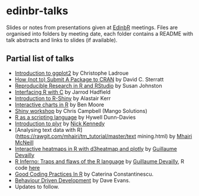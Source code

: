 # edinbr-talks

Slides or notes from presentations given at [EdinbR](http://edinbr.org) meetings. Files are organised into folders by meeting date, each folder contains a README with talk abstracts and links to slides (if available).

## Partial list of talks

* [Introduction to ggplot2](https://github.com/chrislad/edinbr) by Christophe Ladroue
* [How (not to) Submit A Package to CRAN](2015-03-18/Sterratt_HowNotToSubmitAProjectToCRAN.pdf) by David C. Sterratt
* [Reproducible Research in R and RStudio](2015-04-22/Johnston_IntroReproducibleResearchRstudio.pdf) by Susan Johnston
* [Interfacing R with C](2015-04-22/Hadfield_InterfacingRwithC.pdf) by Jarrod Hadfield
* [Introduction to R-Shiny](2015-05-20/Kerr_IntroductionToRShiny.pdf) by Alastair Kerr
* [Interactive charts in R](http://blm.io/talks/edinbr_may) by Ben Moore
* [Shiny workshop](2015-06-17/Campbell_IntroToShinyWorkshop.pptx) by Chris Campbell (Mango Solutions)
* [R as a scripting language](2015-08-19/DunnDavies_RScripting.pdf) by Hywell Dunn-Davies
* [Introduction to plyr](https://rawgit.com/NikNakk/edinbr-talks/Kennedy-talk/2015-09-16/Kennedy_plyr-talk.html) by [Nick Kennedy](https://github.com/NikNakk)
* [Analysing text data with R](https://rawgit.com/mhairi/tm_tutorial/master/text mining.html) by [Mhairi McNeill](https://github.com/Mhairi)
* [Interactive heatmaps in R with d3heatmap and plotly](2015-10-21/InteractiveHeatmapsR.pdf) by [Guillaume Devailly](https://github.com/gdevailly)
* [R Inferno: Traps and flaws of the R language](2015-11-18/Rinferno.pdf) by [Guillaume Devailly](https://github.com/gdevailly), R code [here](2015-11-18/Rinferno.R)
* [Good Coding Practices In R](2015-11-18/GoodCodingPracticesInR.pdf) by Caterina Constantinescu.
* [Behaviour Driven Development](2016-02-17/BehaviourDrivenDevelopment.pdf) by Dave Evans. 
* Updates to follow.
